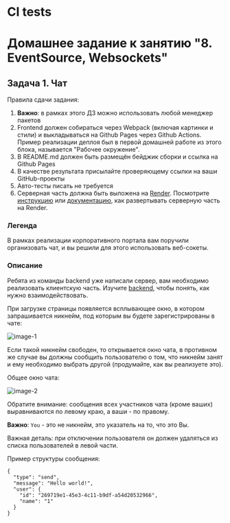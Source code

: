# CI tests  


# Домашнее задание к занятию "8. EventSource, Websockets"
## Задача 1. Чат  

Правила сдачи задания:  

1. **Важно**: в рамках этого ДЗ можно использовать любой менеджер пакетов  
2. Frontend должен собираться через Webpack (включая картинки и стили) и выкладываться на Github Pages через Github Actions. Пример реализации деплоя был в первой домашней работе из этого блока, называется "Рабочее окружение".  
3. В README.md должен быть размещён бейджик сборки и ссылка на Github Pages  
4. В качестве результата присылайте проверяющему ссылки на ваши GitHub-проекты  
5. Авто-тесты писать не требуется  
6. Серверная часть должна быть выложена на [Render](https://render.com/). Посмотрите [инструкцию](https://github.com/netology-code/ahj-homeworks/tree/video/docs/render#readme) или [документацию](https://render.com/docs/deploy-node-express-app), как развертывать серверную часть на Render.  

### Легенда  
В рамках реализации корпоративного портала вам поручили организовать чат, и вы решили для этого использовать веб-сокеты.  

### Описание  
Ребята из команды backend уже написали сервер, вам необходимо реализовать клиентскую часть. Изучите [backend](https://github.com/netology-code/ahj-homeworks/tree/AHJ-50/sse-ws/chat/backend), чтобы понять, как нужно взаимодействовать.  

При загрузке страницы появляется всплывающее окно, в котором запрашивается никнейм, под которым вы будете зарегистрированы в чате:  

![image-1](https://github.com/netology-code/ahj-homeworks/blob/AHJ-50/sse-ws/pic/chat.png) 

Если такой никнейм свободен, то открывается окно чата, в противном же случае вы должны сообщить пользователю о том, что никнейм занят и ему необходимо выбрать другой (продумайте, как вы реализуете это).  

Общее окно чата:  

![image-2](https://github.com/netology-code/ahj-homeworks/blob/AHJ-50/sse-ws/pic/chat-2.png) 

Обратите внимание: сообщения всех участников чата (кроме ваших) выравниваются по левому краю, а ваши - по правому.  

**Важно**: `You` - это не никнейм, это указатель на то, что это Вы.  

Важная деталь: при отключении пользователя он должен удаляться из списка пользователей в левой части.  

Пример структуры сообщения:  
```
{
  "type": "send",
  "message": "Hello world!",
  "user": {
    "id": "269719e1-45e3-4c11-b9df-a54d20532966",
    "name": "1"
  }
}
```